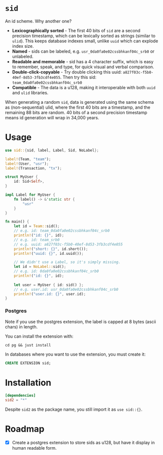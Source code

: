# `sid`

An id scheme. Why another one?

- **Lexicographically sorted** - The first 40 bits of `sid` are a second precision timestamp, which can be lexically 
  sorted as strings (similar to `ulid`). This keeps database indexes small, unlike `uuid` which can explode index size.
- **Named** - sids can be labeled, e.g. `usr_0da0fa0e02cssbhkanf04c_srb0` or unlabeled.
- **Readable and memorable** - sid has a 4 character suffix, which is easy to remember, speak, and type, for quick
  visual and verbal comparison.
- **Double-click-copyable** - Try double clicking this uuid: `a827f03c-f5b0-40ef-8d53-3fb3cdf4e055`. Then try this
  sid: `team_0da0fa0e02cssbhkanf04c_srb0`
- **Compatible** - The data is a u128, making it interoperable with both `uuid` and `ulid` libraries.

When generating a random `sid`, data is generated using the same schema as (non-sequential) ulid, where the first 40 
bits are a timestamp, and the remaining 88 bits are random. 40 bits of a second precision timestamp means id generation
will wrap in 34,000 years.

# Usage

```rust
use sid::{sid, label, Label, Sid, NoLabel};

label!(Team, "team");
label!(User, "usr");
label!(Transaction, "tx");

struct MyUser {
    id: Sid<Self>,
}

impl Label for MyUser {
    fn label() -> &'static str {
        "usr"
    }
}

fn main() {
    let id = Team::sid();
    // e.g. id: team_0da0fa0e02cssbhkanf04c_srb0
    println!("id: {}", id);
    // e.g. id: team_srb0
    // e.g. uuid: a827f03c-f5b0-40ef-8d53-3fb3cdf4e055
    println!("short: {}", id.short());
    println!("uuid: {}", id.uuid());

    // We didn't use a Label, so it's simply missing.
    let id = NoLabel::sid();
    // e.g. id: 0da0fa0e02cssbhkanf04c_srb0
    println!("id: {}", id);
  
    let user = MyUser { id: sid() };
    // e.g. user.id: usr_0da0fa0e02cssbhkanf04c_srb0
    println!("user.id: {}", user.id);
}
```

### Postgres

Note if you use the postgres extension, the label is capped at 8 bytes (ascii chars) in length.

You can install the extension with:

```
cd pg && just install
```

In databases where you want to use the extension, you must create it:

```sql
CREATE EXTENSION sid;
```

# Installation

```toml
[dependencies]
sid2 = "*"
```

Despite `sid2` as the package name, you still import it as `use sid::{}`.

# Roadmap

- [x] Create a postgres extension to store sids as u128, but have it display in human readable form.
